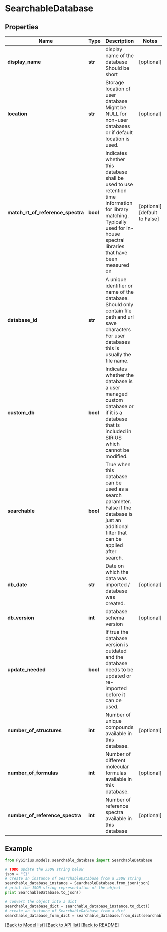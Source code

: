 # SearchableDatabase


## Properties

Name | Type | Description | Notes
------------ | ------------- | ------------- | -------------
**display_name** | **str** | display name of the database  Should be short | [optional] 
**location** | **str** | Storage location of user database  Might be NULL for non-user databases or if default location is used. | [optional] 
**match_rt_of_reference_spectra** | **bool** | Indicates whether this database shall be used to use retention time information for library matching.  Typically used for in-house spectral libraries that have been measured on | [optional] [default to False]
**database_id** | **str** | A unique identifier or name of the database.  Should only contain file path and url save characters  For user databases this is usually the file name. | 
**custom_db** | **bool** | Indicates whether the database is a user managed custom database or if it is a  database that is included in SIRIUS which cannot be modified. | 
**searchable** | **bool** | True when this database can be used as a search parameter.  False if the database is just an additional filter that can be applied after search. | 
**db_date** | **str** | Date on which the data was imported / database was created. | [optional] 
**db_version** | **int** | database schema version | [optional] 
**update_needed** | **bool** | If true the database version is outdated and the database needs to be updated or re-imported before it can be used. | 
**number_of_structures** | **int** | Number of unique compounds available in this database. | [optional] 
**number_of_formulas** | **int** | Number of different molecular formulas available in this database. | [optional] 
**number_of_reference_spectra** | **int** | Number of reference spectra available in this database | [optional] 

## Example

```python
from PySirius.models.searchable_database import SearchableDatabase

# TODO update the JSON string below
json = "{}"
# create an instance of SearchableDatabase from a JSON string
searchable_database_instance = SearchableDatabase.from_json(json)
# print the JSON string representation of the object
print SearchableDatabase.to_json()

# convert the object into a dict
searchable_database_dict = searchable_database_instance.to_dict()
# create an instance of SearchableDatabase from a dict
searchable_database_form_dict = searchable_database.from_dict(searchable_database_dict)
```
[[Back to Model list]](../README.md#documentation-for-models) [[Back to API list]](../README.md#documentation-for-api-endpoints) [[Back to README]](../README.md)


